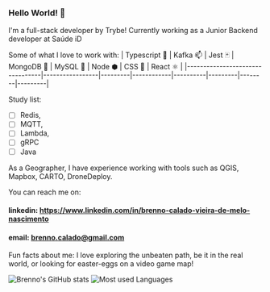 ### Hello World! 👋

I'm a full-stack developer by Trybe!
Currently working as a Junior Backend developer at Saúde iD
 
Some of what I love to work with:
 | Typescript :large_blue_diamond: | Kafka :mailbox: | Jest 🃏 | MongoDB 🍃 | MySQL 🐬 | Node ⬢ | CSS 📘 | React ⚛️ |
 |---------------------------------|-----------------|---------|------------|----------|---------|--------|---------| 
  
  Study list:
 
   - [ ] Redis,
   - [ ] MQTT,
   - [ ] Lambda,
   - [ ] gRPC
   - [ ] Java

As a Geographer, I have experience working with tools such as QGIS, Mapbox, CARTO, DroneDeploy.

You can reach me on:
#### linkedin: https://www.linkedin.com/in/brenno-calado-vieira-de-melo-nascimento
#### email: brenno.calado@gmail.com

Fun facts about me: I love exploring the unbeaten path, be it in the real world, or looking for easter-eggs on a video game map!

![Brenno's GitHub stats](https://github-readme-stats.vercel.app/api?username=brenno-calado&show_icons=true&theme=tokyonight&count_private=false)
![Most used Languages](https://github-readme-stats.vercel.app/api/top-langs/?username=brenno-calado&layout=compact&theme=tokyonight)
